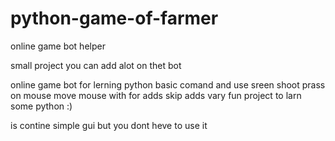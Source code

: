 # python-game-of-farmer
online game bot helper 
 
 small project you can add alot on thet bot 
 
 online game bot for lerning python basic comand and use sreen shoot prass on mouse  move mouse  with for adds skip adds 
 vary fun project to larn some python :) 

is contine simple gui  but you dont heve to use it 
